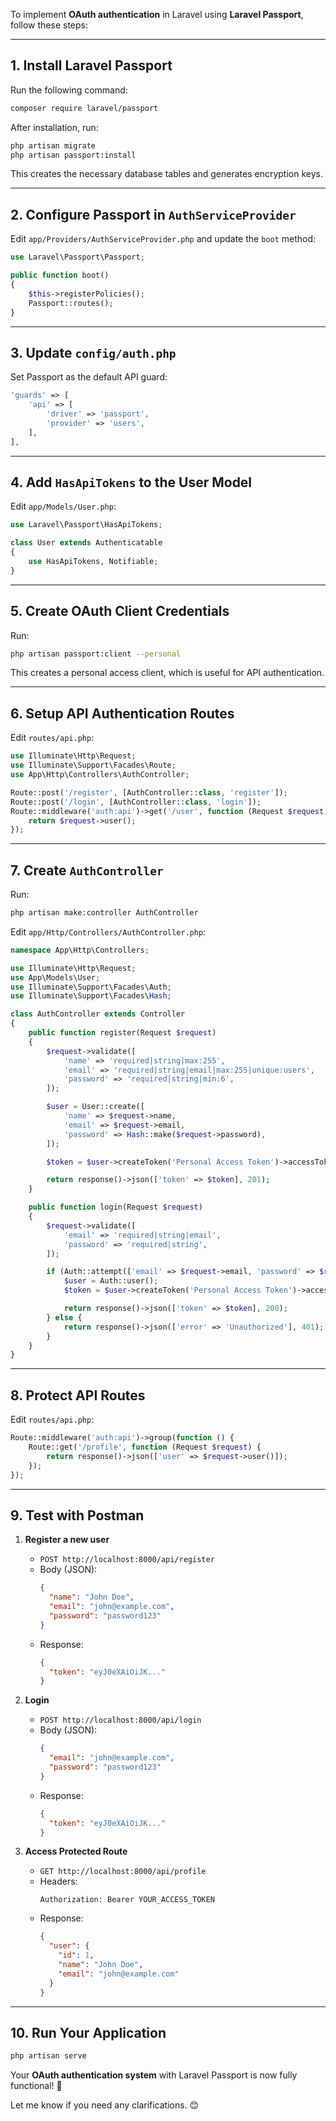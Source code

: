 To implement **OAuth authentication** in Laravel using **Laravel Passport**, follow these steps:

---

## **1. Install Laravel Passport**
Run the following command:
```sh
composer require laravel/passport
```
After installation, run:
```sh
php artisan migrate
php artisan passport:install
```
This creates the necessary database tables and generates encryption keys.

---

## **2. Configure Passport in `AuthServiceProvider`**
Edit `app/Providers/AuthServiceProvider.php` and update the `boot` method:
```php
use Laravel\Passport\Passport;

public function boot()
{
    $this->registerPolicies();
    Passport::routes();
}
```

---

## **3. Update `config/auth.php`**
Set Passport as the default API guard:
```php
'guards' => [
    'api' => [
        'driver' => 'passport',
        'provider' => 'users',
    ],
],
```

---

## **4. Add `HasApiTokens` to the User Model**
Edit `app/Models/User.php`:
```php
use Laravel\Passport\HasApiTokens;

class User extends Authenticatable
{
    use HasApiTokens, Notifiable;
}
```

---

## **5. Create OAuth Client Credentials**
Run:
```sh
php artisan passport:client --personal
```
This creates a personal access client, which is useful for API authentication.

---

## **6. Setup API Authentication Routes**
Edit `routes/api.php`:
```php
use Illuminate\Http\Request;
use Illuminate\Support\Facades\Route;
use App\Http\Controllers\AuthController;

Route::post('/register', [AuthController::class, 'register']);
Route::post('/login', [AuthController::class, 'login']);
Route::middleware('auth:api')->get('/user', function (Request $request) {
    return $request->user();
});
```

---

## **7. Create `AuthController`**
Run:
```sh
php artisan make:controller AuthController
```
Edit `app/Http/Controllers/AuthController.php`:
```php
namespace App\Http\Controllers;

use Illuminate\Http\Request;
use App\Models\User;
use Illuminate\Support\Facades\Auth;
use Illuminate\Support\Facades\Hash;

class AuthController extends Controller
{
    public function register(Request $request)
    {
        $request->validate([
            'name' => 'required|string|max:255',
            'email' => 'required|string|email|max:255|unique:users',
            'password' => 'required|string|min:6',
        ]);

        $user = User::create([
            'name' => $request->name,
            'email' => $request->email,
            'password' => Hash::make($request->password),
        ]);

        $token = $user->createToken('Personal Access Token')->accessToken;

        return response()->json(['token' => $token], 201);
    }

    public function login(Request $request)
    {
        $request->validate([
            'email' => 'required|string|email',
            'password' => 'required|string',
        ]);

        if (Auth::attempt(['email' => $request->email, 'password' => $request->password])) {
            $user = Auth::user();
            $token = $user->createToken('Personal Access Token')->accessToken;

            return response()->json(['token' => $token], 200);
        } else {
            return response()->json(['error' => 'Unauthorized'], 401);
        }
    }
}
```

---

## **8. Protect API Routes**
Edit `routes/api.php`:
```php
Route::middleware('auth:api')->group(function () {
    Route::get('/profile', function (Request $request) {
        return response()->json(['user' => $request->user()]);
    });
});
```

---

## **9. Test with Postman**
1. **Register a new user**  
   - `POST http://localhost:8000/api/register`  
   - Body (JSON):
     ```json
     {
       "name": "John Doe",
       "email": "john@example.com",
       "password": "password123"
     }
     ```
   - Response:
     ```json
     {
       "token": "eyJ0eXAiOiJK..."
     }
     ```

2. **Login**  
   - `POST http://localhost:8000/api/login`
   - Body (JSON):
     ```json
     {
       "email": "john@example.com",
       "password": "password123"
     }
     ```
   - Response:
     ```json
     {
       "token": "eyJ0eXAiOiJK..."
     }
     ```

3. **Access Protected Route**  
   - `GET http://localhost:8000/api/profile`
   - Headers:
     ```
     Authorization: Bearer YOUR_ACCESS_TOKEN
     ```
   - Response:
     ```json
     {
       "user": {
         "id": 1,
         "name": "John Doe",
         "email": "john@example.com"
       }
     }
     ```

---

## **10. Run Your Application**
```sh
php artisan serve
```
Your **OAuth authentication system** with Laravel Passport is now fully functional! 🚀

Let me know if you need any clarifications. 😊